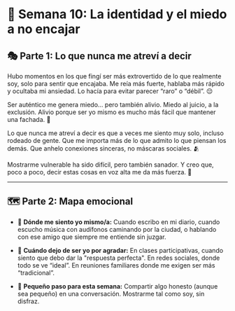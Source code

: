 # 🌟 Semana 10: La identidad y el miedo a no encajar

## 🎭 Parte 1: Lo que nunca me atreví a decir

Hubo momentos en los que fingí ser más extrovertido de lo que realmente soy, solo para sentir que encajaba. Me reía más fuerte, hablaba más rápido y ocultaba mi ansiedad. Lo hacía para evitar parecer “raro” o “débil”. 😔

Ser auténtico me genera miedo… pero también alivio. Miedo al juicio, a la exclusión. Alivio porque ser yo mismo es mucho más fácil que mantener una fachada. 💬

Lo que nunca me atreví a decir es que a veces me siento muy solo, incluso rodeado de gente. Que me importa más de lo que admito lo que piensan los demás. Que anhelo conexiones sinceras, no máscaras sociales. 🫂

Mostrarme vulnerable ha sido difícil, pero también sanador. Y creo que, poco a poco, decir estas cosas en voz alta me da más fuerza. 💪

---

## 🗺️ Parte 2: Mapa emocional

- 🧩 **Dónde me siento yo mismo/a:** Cuando escribo en mi diario, cuando escucho música con audífonos caminando por la ciudad, o hablando con ese amigo que siempre me entiende sin juzgar.

- 💭 **Cuándo dejo de ser yo por agradar:** En clases participativas, cuando siento que debo dar la "respuesta perfecta". En redes sociales, donde todo se ve “ideal”. En reuniones familiares donde me exigen ser más “tradicional”.

- 🌟 **Pequeño paso para esta semana:** Compartir algo honesto (aunque sea pequeño) en una conversación. Mostrarme tal como soy, sin disfraz.
